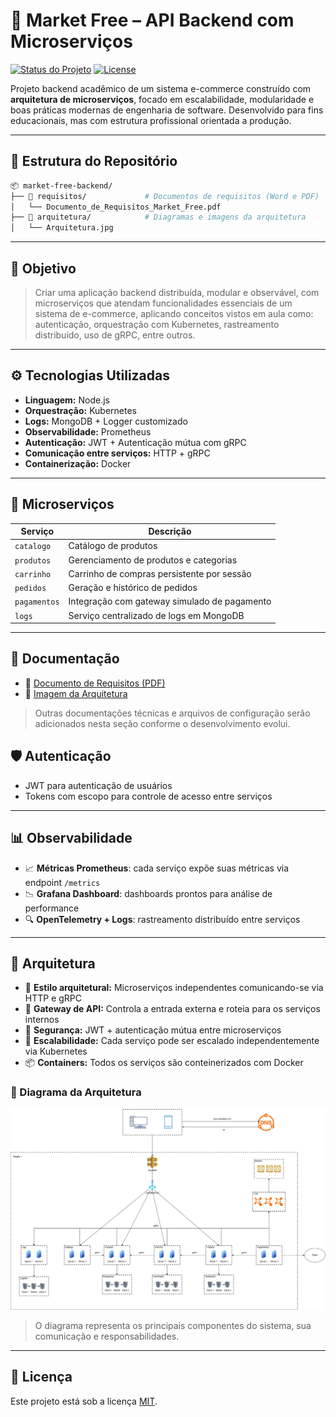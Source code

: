 # 🛒 Market Free – API Backend com Microserviços

[![Status do Projeto](https://img.shields.io/badge/status-em%20desenvolvimento-yellow)]()
[![License](https://img.shields.io/badge/license-MIT-blue.svg)]()

Projeto backend acadêmico de um sistema e-commerce construído com **arquitetura de microserviços**, focado em escalabilidade, modularidade e boas práticas modernas de engenharia de software. Desenvolvido para fins educacionais, mas com estrutura profissional orientada a produção.

---

## 📁 Estrutura do Repositório

```bash
📦 market-free-backend/
├── 📂 requisitos/             # Documentos de requisitos (Word e PDF)
│   └── Documento_de_Requisitos_Market_Free.pdf
├── 📂 arquitetura/            # Diagramas e imagens da arquitetura
│   └── Arquitetura.jpg

```

---

## 📌 Objetivo

> Criar uma aplicação backend distribuída, modular e observável, com microserviços que atendam funcionalidades essenciais de um sistema de e-commerce, aplicando conceitos vistos em aula como: autenticação, orquestração com Kubernetes, rastreamento distribuído, uso de gRPC, entre outros.

---

## ⚙️ Tecnologias Utilizadas

- **Linguagem:** Node.js
- **Orquestração:** Kubernetes
- **Logs:** MongoDB + Logger customizado
- **Observabilidade:** Prometheus
- **Autenticação:** JWT + Autenticação mútua com gRPC
- **Comunicação entre serviços:** HTTP + gRPC
- **Containerização:** Docker

---

## 🧩 Microserviços

| Serviço        | Descrição                                       |
|----------------|-------------------------------------------------|
| `catalogo`     | Catálogo de produtos                            |
| `produtos`     | Gerenciamento de produtos e categorias          |
| `carrinho`     | Carrinho de compras persistente por sessão      |
| `pedidos`      | Geração e histórico de pedidos                  |
| `pagamentos`   | Integração com gateway simulado de pagamento    |
| `logs`         | Serviço centralizado de logs em MongoDB         |

---

## 📄 Documentação

- 📘 [Documento de Requisitos (PDF)](./requisitos/Documento_de_Requisitos_Market_Free.pdf)
- 🧠 [Imagem da Arquitetura](./arquitetura/Arquitetura.jpg)

> Outras documentações técnicas e arquivos de configuração serão adicionados nesta seção conforme o desenvolvimento evolui.


## 🛡️ Autenticação

- JWT para autenticação de usuários
- Tokens com escopo para controle de acesso entre serviços

---

## 📊 Observabilidade

- 📈 **Métricas Prometheus**: cada serviço expõe suas métricas via endpoint `/metrics`
- 📉 **Grafana Dashboard**: dashboards prontos para análise de performance
- 🔍 **OpenTelemetry + Logs**: rastreamento distribuído entre serviços

---

## 🧱 Arquitetura

- 🧭 **Estilo arquitetural:** Microserviços independentes comunicando-se via HTTP e gRPC
- 📡 **Gateway de API:** Controla a entrada externa e roteia para os serviços internos
- 🔐 **Segurança:** JWT + autenticação mútua entre microserviços
- 🔁 **Escalabilidade:** Cada serviço pode ser escalado independentemente via Kubernetes
- 📦 **Containers:** Todos os serviços são conteinerizados com Docker

### 📌 Diagrama da Arquitetura

![Diagrama da Arquitetura](./arquitetura/Arquitetura.jpg)

> O diagrama representa os principais componentes do sistema, sua comunicação e responsabilidades.

---

## 📝 Licença

Este projeto está sob a licença [MIT](./LICENSE).
